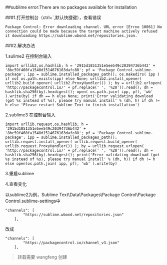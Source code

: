 
##sublime error:There are no packages available for installation

###1.打开控制台（ctrl+`,默认快捷键），查看错误

```
Package Control: Error downloading channel. URL error [Errno 10061] No connection could be made because the target machine actively refused it downloading https://sublime.wbond.net/repositories.json.
```

###2.解决办法

1.sulime2 在控制台输入

```
import urllib2,os,hashlib; h = '2915d1851351e5ee549c20394736b442' + '8bc59f460fa1548d1514676163dafc88'; pf = 'Package Control.sublime-package'; ipp = sublime.installed_packages_path(); os.makedirs( ipp ) if not os.path.exists(ipp) else None; urllib2.install_opener( urllib2.build_opener( urllib2.ProxyHandler()) ); by = urllib2.urlopen( 'http://packagecontrol.io/' + pf.replace(' ', '%20')).read(); dh = hashlib.sha256(by).hexdigest(); open( os.path.join( ipp, pf), 'wb' ).write(by) if dh == h else None; print('Error validating download (got %s instead of %s), please try manual install' % (dh, h) if dh != h else 'Please restart Sublime Text to finish installation')
```

2.sublime3 在控制台输入

```
import urllib.request,os,hashlib; h = '2915d1851351e5ee549c20394736b442' + '8bc59f460fa1548d1514676163dafc88'; pf = 'Package Control.sublime-package'; ipp = sublime.installed_packages_path(); urllib.request.install_opener( urllib.request.build_opener( urllib.request.ProxyHandler()) ); by = urllib.request.urlopen( 'http://packagecontrol.io/' + pf.replace(' ', '%20')).read(); dh = hashlib.sha256(by).hexdigest(); print('Error validating download (got %s instead of %s), please try manual install' % (dh, h)) if dh != h else open(os.path.join( ipp, pf), 'wb' ).write(by)
```

3.重启sublime

4.查看变化

以sublime2为例，Sublime Text\Data\Packages\Package Control\Package Control.sublime-settings中
```
"channels": [
		"https://sublime.wbond.net/repositories.json"
	],
```
改成
```
"channels": [
		"https://packagecontrol.io/channel_v3.json"
	],
```

>转载需要 wangfeng 创建

